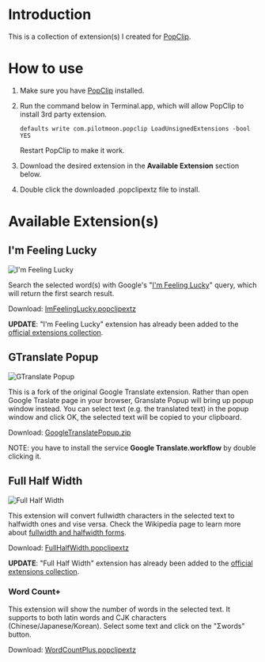 # Introduction #

This is a collection of extension(s) I created for [PopClip][2]. 

# How to use #

1.	Make sure you have [PopClip][2] installed.

1.	Run the command below in Terminal.app, which will allow PopClip to install 3rd party extension.

		defaults write com.pilotmoon.popclip LoadUnsignedExtensions -bool YES

	Restart PopClip to make it work.

1.	Download the desired extension in the **Available Extension** section below.

1.	Double click the downloaded .popclipextz file to install.

# Available Extension(s) #

## I'm Feeling Lucky ##

![I'm Feeling Lucky](https://raw.github.com/lucifr/PopClip-Extensions/master/ImFeelingLucky.popclipext/FeelingLuckyIcon.png)

Search the selected word(s) with Google's "[I'm Feeling Lucky][3]" query, which will return the first search result.

Download: [ImFeelingLucky.popclipextz][4]

**UPDATE**: "I'm Feeling Lucky" extension has already been added to the [official extensions collection][7].

## GTranslate Popup ##

![GTranslate Popup](http://f.cl.ly/items/1L14442X3i1f281x0L2W/google_translate_popup.png)

This is a fork of the original Google Translate extension. Rather than open Google Traslate page in your browser, Granslate Popup will bring up popup window instead. You can select text (e.g. the translated text) in the popup window and click OK, the selected text will be copied to your clipboard.

Download: [GoogleTranslatePopup.zip](https://github.com/downloads/lucifr/PopClip-Extensions/GoogleTranslatePopup.zip)

NOTE: you have to install the service **Google Translate.workflow** by double clicking it.

## Full Half Width ##

![Full Half Width](https://raw.github.com/lucifr/PopClip-Extensions/master/FullHalfWidth.popclipext/FullHalfWidth.png)

This extension will convert fullwidth characters in the selected text to halfwidth ones and vise versa. Check the Wikipedia page to learn more about [fullwidth and halfwidth forms][5].

Download: [FullHalfWidth.popclipextz][6]

**UPDATE**: "Full Half Width" extension has already been added to the [official extensions collection][7].

### Word Count+ ###

This extension will show the number of words in the selected text. It supports to both latin words and CJK characters (Chinese/Japanese/Korean). Select some text and click on the "Σwords" button.

Download: [WordCountPlus.popclipextz][8]

[1]: https://github.com/lucifr/PopClip-Extensions/downloads "Downloads · lucifr/PopClip-Extensions"
[2]: http://pilotmoon.com/popclip/ "PopClip"
[3]: http://en.wikipedia.org/wiki/Google_Search#.22I.27m_Feeling_Lucky.22 "I'm Feeling Lucky"
[4]: https://github.com/downloads/lucifr/PopClip-Extensions/ImFeelingLucky.popclipextz
[5]: http://en.wikipedia.org/wiki/Halfwidth_and_fullwidth_forms
[6]: https://github.com/downloads/lucifr/PopClip-Extensions/FullHalfWidth.popclipextz
[7]: http://pilotmoon.com/popclip/extensions/
[8]: https://github.com/lucifr/PopClip-Extensions/raw/master/Downloads/WordCountPlus.popclipextz